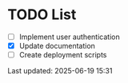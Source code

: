 # TODO List

- [ ] Implement user authentication
- [x] Update documentation
- [ ] Create deployment scripts

Last updated: 2025-06-19 15:31
